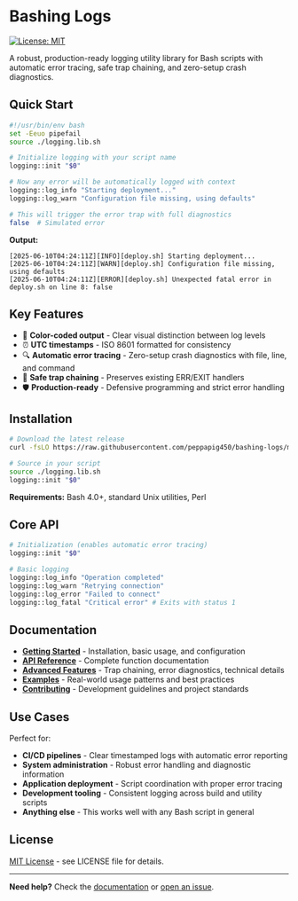 # Bashing Logs

[![License: MIT](https://img.shields.io/badge/License-MIT-yellow.svg)](./LICENSE)

A robust, production-ready logging utility library for Bash scripts with automatic error tracing, safe trap chaining, and zero-setup crash diagnostics.

## Quick Start

```bash
#!/usr/bin/env bash
set -Eeuo pipefail
source ./logging.lib.sh

# Initialize logging with your script name
logging::init "$0"

# Now any error will be automatically logged with context
logging::log_info "Starting deployment..."
logging::log_warn "Configuration file missing, using defaults"

# This will trigger the error trap with full diagnostics
false  # Simulated error
```

**Output:**

```text
[2025-06-10T04:24:11Z][INFO][deploy.sh] Starting deployment...
[2025-06-10T04:24:11Z][WARN][deploy.sh] Configuration file missing, using defaults
[2025-06-10T04:24:11Z][ERROR][deploy.sh] Unexpected fatal error in deploy.sh on line 8: false
```

## Key Features

- 🎨 **Color-coded output** - Clear visual distinction between log levels
- ⏰ **UTC timestamps** - ISO 8601 formatted for consistency
- 🔍 **Automatic error tracing** - Zero-setup crash diagnostics with file, line, and command
- 🔗 **Safe trap chaining** - Preserves existing ERR/EXIT handlers
- 🛡️ **Production-ready** - Defensive programming and strict error handling

## Installation

```bash
# Download the latest release
curl -fsLO https://raw.githubusercontent.com/peppapig450/bashing-logs/main/logging.lib.sh
```

```bash
# Source in your script
source ./logging.lib.sh
logging::init "$0"
```

**Requirements:** Bash 4.0+, standard Unix utilities, Perl

## Core API

```bash
# Initialization (enables automatic error tracing)
logging::init "$0"

# Basic logging
logging::log_info "Operation completed"
logging::log_warn "Retrying connection"
logging::log_error "Failed to connect"
logging::log_fatal "Critical error" # Exits with status 1
```

## Documentation

- **[Getting Started](https://peppapig450.github.io/bashing-logs/getting-started.html)** - Installation, basic usage, and configuration
- **[API Reference](https://peppapig450.github.io/bashing-logs/api-reference.html)** - Complete function documentation
- **[Advanced Features](https://peppapig450.github.io/bashing-logs/advanced-features.html)** - Trap chaining, error diagnostics, technical details
- **[Examples](https://peppapig450.github.io/bashing-logs/examples.html)** - Real-world usage patterns and best practices
- **[Contributing](https://peppapig450.github.io/bashing-logs/contributing.html)** - Development guidelines and project standards

## Use Cases

Perfect for:

- **CI/CD pipelines** - Clear timestamped logs with automatic error reporting
- **System administration** - Robust error handling and diagnostic information
- **Application deployment** - Script coordination with proper error tracing
- **Development tooling** - Consistent logging across build and utility scripts
- **Anything else** - This works well with any Bash script in general

## License

[MIT License](./LICENSE) - see LICENSE file for details.

---

**Need help?** Check the [documentation](https://peppapig450.github.com/bashing-logs) or [open an issue](https://github.com/peppapig450/bashing-logs/issues).
